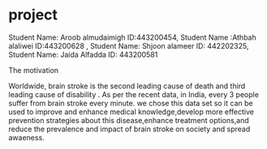 # project


Student Name: Aroob almudaimigh ID:443200454, Student Name :Athbah alaliwei ID:443200628 , Student Name: Shjoon alameer ID: 442202325, Student Name: Jaida Alfadda ID: 443200581

The motivation 

Worldwide, brain stroke is the second leading cause of death and third leading cause of disability . As per the recent data, in India, every 3 people suffer from brain stroke every minute. we chose this data set so it can be used to improve and enhance medical knowledge,develop more effective prevention strategies about this disease,enhance treatment options,and reduce the prevalence and impact of brain stroke on society and spread awaeness.

